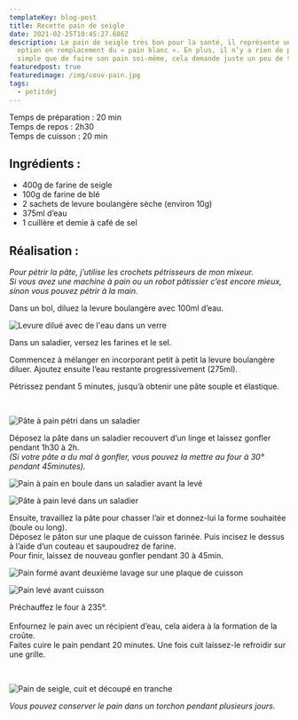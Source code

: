 ```yaml
---
templateKey: blog-post
title: Recette pain de seigle
date: 2021-02-25T10:45:27.686Z
description: Le pain de seigle très bon pour la santé, il représente une bonne
  option en remplacement du « pain blanc ». En plus, il n’y a rien de plus
  simple que de faire son pain soi-même, cela demande juste un peu de temps.
featuredpost: true
featuredimage: /img/couv-pain.jpg
tags:
  - petitdej
---
```

Temps de préparation : 20 min\
Temps de repos : 2h30\
Temps de cuisson : 20 min

## Ingrédients :

* 400g de farine de seigle
* 100g de farine de blé
* 2 sachets de levure boulangère sèche (environ 10g)
* 375ml d’eau
* 1 cuillère et demie à café de sel

## Réalisation :

*Pour pétrir la pâte, j’utilise les crochets pétrisseurs de mon mixeur.\
Si vous avez une machine à pain ou un robot pâtissier c’est encore mieux, sinon vous pouvez pétrir à la main.* 

Dans un bol, diluez la levure boulangère avec 100ml d’eau.

![Levure dilué avec de l'eau dans un verre ](/img/levure.jpg "Levure")

Dans un saladier, versez les farines et le sel.

Commencez à mélanger en incorporant petit à petit la levure boulangère diluer. Ajoutez ensuite l’eau restante progressivement (275ml).

Pétrissez pendant 5 minutes, jusqu’à obtenir une pâte souple et élastique.

 

![Pâte à pain pétri dans un saladier ](/img/pate-petri.jpg "Pétrissage de la pâte")

Déposez la pâte dans un saladier recouvert d’un linge et laissez gonfler pendant 1h30 à 2h.\
*(Si votre pâte a du mal à gonfler, vous pouvez la mettre au four à 30° pendant 45minutes).*

![Pain à pain en boule dans un saladier avant la levé](/img/pate.jpg "Pâte à pain ")

![Pâte à pain levé dans un saladier ](/img/pate-gonfle.jpg "Pâte à pain levé")

Ensuite, travaillez la pâte pour chasser l’air et donnez-lui la forme souhaitée (boule ou long).\
Déposez le pâton sur une plaque de cuisson farinée. Puis incisez le dessus à l’aide d’un couteau et saupoudrez de farine.\
Pour finir, laissez de nouveau gonfler pendant 30 à 45min. 

![Pain formé avant deuxième lavage sur une plaque de cuisson ](/img/pain-1.jpg "Pain formé avant deuxième levage ")

![Pain levé avant cuisson ](/img/pain-avant-cuisson.jpg "Pain levé avant cuisson ")

Préchauffez le four à 235°.\
\
Enfournez le pain avec un récipient d’eau, cela aidera à la formation de la croûte.  \
Faites cuire le pain pendant 20 minutes. Une fois cuit laissez-le refroidir sur une grille.

 

![Pain de seigle, cuit et découpé en tranche ](/img/pain-fini.jpg "Pain de seigle ")

*Vous pouvez conserver le pain dans un torchon pendant plusieurs jours.*